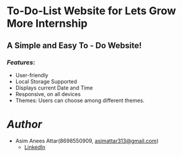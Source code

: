 
# To-Do-List Website for Lets Grow More Internship

## A Simple and Easy To - Do Website!

### *Features*:

* User-friendly
* Local Storage Supported
* Displays current Date and Time
* Responsive, on all devices
* Themes: Users can choose among different themes.

# *Author*

* Asim Anees Attar(8698550909, asimattar313@gmail.com)
  - [LinkedIn](https://www.linkedin.com/in/asim-attar/)
